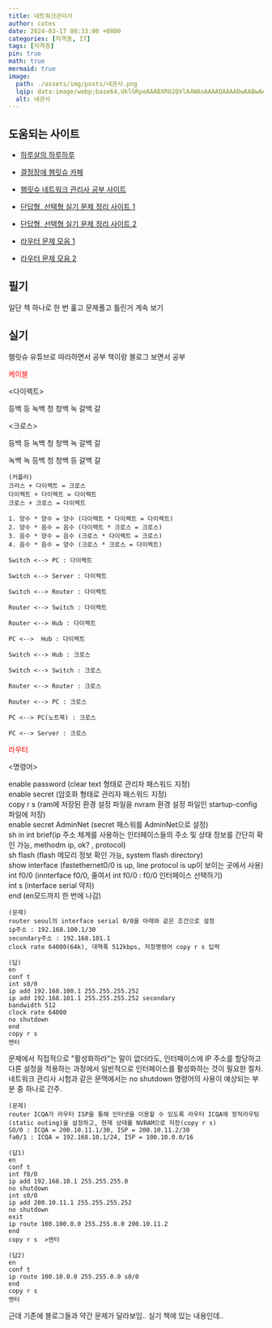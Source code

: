 ```yaml
---
title: 네트워크관리사
author: cotes
date: 2024-03-17 08:33:00 +0800
categories: [자격증, IT]
tags: [자격증]
pin: true
math: true
mermaid: true
image:
  path: ./assets/img/posts/네관사.png
  lqip: data:image/webp;base64,UklGRpoAAABXRUJQVlA4WAoAAAAQAAAADwAABwAAQUxQSDIAAAARL0AmbZurmr57yyIiqE8oiG0bejIYEQTgqiDA9vqnsUSI6H+oAERp2HZ65qP/VIAWAFZQOCBCAAAA8AEAnQEqEAAIAAVAfCWkAALp8sF8rgRgAP7o9FDvMCkMde9PK7euH5M1m6VWoDXf2FkP3BqV0ZYbO6NA/VFIAAAA
  alt: 네관사 
---
```


## 도움되는 사이트 

 - [하루살의 하루하루](https://m.blog.naver.com/limits2018?proxyReferer=https%3A%2F%2Fpresent4n6.tistory.com%2Fm%2F43&tab=1)

 - [결정장애 햄릿슈 카페](https://ahngo13.tistory.com/)
 
 - [햄릿슈 네트워크 관리사 공부 사이트](https://www.hamletshu.com/)

 - [단답형, 선택형 실기 문제 정리 사이트 1](https://dinosaur1.tistory.com/9)

 - [단답형, 선택형 실기 문제 정리 사이트 2](https://velog.io/@aljongjong/%EB%8B%A8%EB%8B%B5%ED%98%95-%EC%84%A0%ED%83%9D%ED%98%95-%EB%AC%B8%EC%A0%9C-%EC%A0%95%EB%A6%AC)

 - [라우터 문제 모음 1](https://velog.io/@zlevn/%EB%84%A4%ED%8A%B8%EC%9B%8C%ED%81%AC%EA%B4%80%EB%A6%AC%EC%82%AC-2%EA%B8%89-%EC%8B%A4%EA%B8%B0-%EB%9D%BC%EC%9A%B0%ED%84%B0-%EB%AC%B8%EC%A0%9C-%EB%AA%A8%EC%9D%8C)

 - [라우터 문제 모음 2](https://lineho.tistory.com/59)

## 필기

일단 책 하나로 한 번 훑고 문제풀고 틀린거 계속 보기

## 실기 

햄릿슈 유튜브로 따라하면서 공부
책이랑 블로그 보면서 공부

<spen style="color: red"> 케이블 </spen>

<다이렉트>

등백 등 녹백 청 청백 녹 갈백 갈

<크로스>

등백 등 녹백 청 청백 녹 갈백 갈

녹백 녹 등백 청 청백 등 갈백 갈

```
(커플러)
크러스 + 다이렉트 = 크로스
다이렉트 + 다이렉트 = 다이렉트
크로스 + 크로스 = 다이렉트 

1. 양수 * 양수 = 양수 (다이렉트 * 다이렉트 = 다이렉트)
2. 양수 * 음수 = 음수 (다이렉트 * 크로스 = 크로스)
3. 음수 * 양수 = 음수 (크로스 * 다이렉트 = 크로스)
4. 음수 * 음수 = 양수 (크로스 * 크로스 = 다이렉트)
```
```
Switch <--> PC : 다이렉트

Switch <--> Server : 다이렉트

Switch <--> Router : 다이렉트

Router <--> Switch : 다이렉트

Router <--> Hub : 다이렉트

PC <-->  Hub : 다이렉트

Switch <--> Hub : 크로스

Switch <--> Switch : 크로스

Router <--> Router : 크로스

Router <--> PC : 크로스

PC <--> PC(노트북) : 크로스

PC <--> Server : 크로스
```


<spen style="color: red"> 라우터 </spen>

<명령어>  

enable password (clear text 형태로 관리자 패스워드 지정)  
enable secret (암호화 형태로 관리자 패스워드 지정)  
copy r s (ram에 저장된 환경 설정 파일을 nvram 환경 설정 파일인 startup-config 파일에 저장)  
enable secret AdminNet (secret 패스워를 AdminNet으로 설정)  
sh in int brief(ip 주소 체계를 사용하는 인터페이스들의 주소 및 상태 정보를 간단히 확인 가능, methodm ip, ok? , protocol)  
sh flash (flash 메모리 정보 확인 가능, system flash directory)  
show interface (fastethernet0/0 is up, line protocol is up이 보이는 곳에서 사용)  
int f0/0 (innterface f0/0, 줄여서 int f0/0 : f0/0 인터페이스 선택하기)  
int s (interface serial 약자)  
end (en모드까지 한 번에 나감) 
```
(문제)    
router seoul의 interface serial 0/0을 아래와 같은 조건으로 설정  
ip주소 : 192.168.100.1/30  
secondary주소 : 192.168.101.1  
clock rate 64000(64k), 대역폭 512kbps, 저장명령어 copy r s 입력 
 
(답)  
en  
conf t  
int s0/0  
ip add 192.168.100.1 255.255.255.252  
ip add 192.168.101.1 255.255.255.252 secondary  
bandwidth 512  
clock rate 64000  
no shutdown  
end 
copy r s  
엔터 
```
문제에서 직접적으로 "활성화하라"는 말이 없더라도, 인터페이스에 IP 주소를 할당하고 다른 설정을 적용하는 과정에서 일반적으로 인터페이스를 활성화하는 것이 필요한 절차.  
네트워크 관리사 시험과 같은 문맥에서는 no shutdown 명령어의 사용이 예상되는 부분 중 하나로 간주.

```
(문제)    
router ICQA가 라우터 ISP을 통해 인터넷을 이용할 수 있도록 라우터 ICQA에 정적라우팅(static outing)을 설정하고, 현재 상태를 NVRAM으로 저장(copy r s)  
SO/0 : ICQA = 200.10.11.1/30, ISP = 200.10.11.2/30   
fa0/1 : ICQA = 192.168.10.1/24, ISP = 100.10.0.0/16      
 
(답1)  
en  
conf t  
int f0/0  
ip add 192.168.10.1 255.255.255.0  
no shutdown  
int s0/0
ip add 200.10.11.1 255.255.255.252  
no shutdown  
exit 
ip route 100.100.0.0 255.255.0.0 200.10.11.2
end 
copy r s  >엔터  
 
(답2)  
en  
conf t  
ip route 100.10.0.0 255.255.0.0 s0/0  
end  
copy r s  
엔터
```


근데 기존에 블로그들과 약간 문제가 달라보임.. 실기 책에 있는 내용인데..


